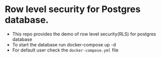 # Row level security for Postgres database.

- This repo provides the demo of row level security(RLS) for postgres database
- To start the database run docker-compose up -d
- For default user check the ```docker-compose.yml``` file
